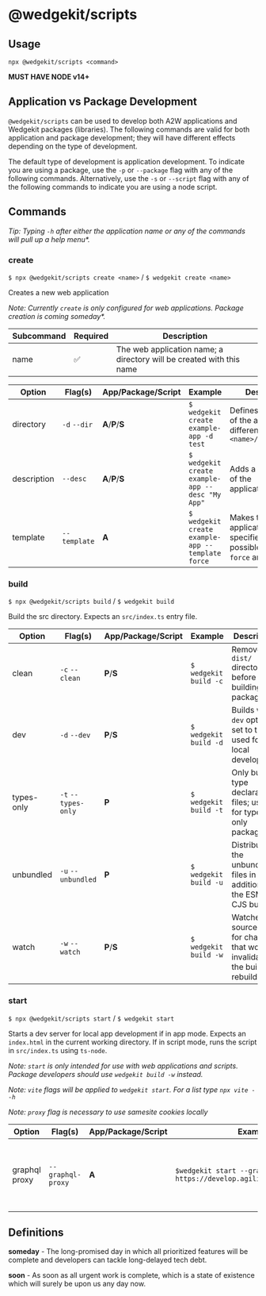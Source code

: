 # @wedgekit/scripts

## Usage

`npx @wedgekit/scripts <command>`

**MUST HAVE NODE v14+**

## Application vs Package Development

`@wedgekit/scripts` can be used to develop both A2W applications and Wedgekit packages (libraries). The following commands are valid for both application and package development; they will have different effects depending on the type of development.

The default type of development is application development. To indicate you are using a package, use the `-p` or `--package` flag with any of the following commands. Alternatively, use the `-s` or `--script` flag with any of the following commands to indicate you are using a node script.

## Commands

_Tip: Typing `-h` after either the application name or any of the commands will pull up a help menu\*._

### create

`$ npx @wedgekit/scripts create <name>` / `$ wedgekit create <name>`

Creates a new web application

_Note: Currently `create` is only configured for web applications. Package creation is coming someday\*._

| Subcommand | Required | Description                                                          |
| ---------- | -------- | -------------------------------------------------------------------- |
| name       | ✅       | The web application name; a directory will be created with this name |

| Option      | Flag(s)      | App/Package/Script | Example                                          | Description                                                                                        |
| ----------- | ------------ | ------------------ | ------------------------------------------------ | -------------------------------------------------------------------------------------------------- |
| directory   | `-d` `--dir` | **A**/**P**/**S**  | `$ wedgekit create example-app -d test`          | Defines the location of the application if different from `<name>/`                                |
| description | `--desc`     | **A**/**P**/**S**  | `$ wedgekit create example-app --desc "My App"`  | Adds a description of the application/package                                                      |
| template    | `--template` | **A**              | `$ wedgekit create example-app --template force` | Makes the created application with the specified template possible options are `force` and `basic` |

### build

`$ npx @wedgekit/scripts build` / `$ wedgekit build`

Build the src directory. Expects an `src/index.ts` entry file.

| Option     | Flag(s)             | App/Package/Script | Example               | Description                                                                   |
| ---------- | ------------------- | ------------------ | --------------------- | ----------------------------------------------------------------------------- |
| clean      | `-c` `--clean`      | **P**/**S**        | `$ wedgekit build -c` | Removes the `dist/` directory before building package                         |
| dev        | `-d` `--dev`        | **P**/**S**        | `$ wedgekit build -d` | Builds with `dev` options set to true; used for local development             |
| types-only | `-t` `--types-only` | **P**              | `$ wedgekit build -t` | Only builds type declaration files; used for type-only packages               |
| unbundled  | `-u` `--unbundled`  | **P**              | `$ wedgekit build -u` | Distributes the unbundled files in addition to the ESM and CJS bundles        |
| watch      | `-w` `--watch`      | **P**/**S**        | `$ wedgekit build -w` | Watches source files for changes that would invalidate the build and rebuilds |

### start

`$ npx @wedgekit/scripts start` / `$ wedgekit start`

Starts a dev server for local app development if in app mode. Expects an `index.html` in the current working directory. If in script mode, runs the script in `src/index.ts` using `ts-node`.

_Note: `start` is only intended for use with web applications and scripts. Package developers should use `wedgekit build -w` instead._

_Note: `vite` flags will be applied to `wedgekit start`. For a list type `npx vite --h`_

_Note: `proxy` flag is necessary to use samesite cookies locally_

| Option        | Flag(s)           | App/Package/Script | Example                                                                   | Description                                                                |
| ------------- | ----------------- | ------------------ | ------------------------------------------------------------------------- | -------------------------------------------------------------------------- |
| graphql proxy | `--graphql-proxy` | **A**              | `$wedgekit start --graphql-proxy https://develop.agility.dmsi.io/graphql` | Uses the Vite proxy middleware to proxy to the desired graphql environment |

## Definitions

**someday** - The long-promised day in which all prioritized features will be complete and developers can tackle long-delayed tech debt.

**soon** - As soon as all urgent work is complete, which is a state of existence which will surely be upon us any day now.
